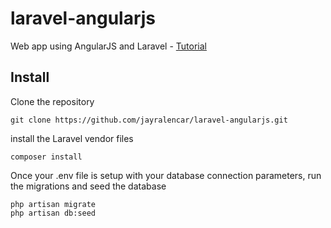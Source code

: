 # laravel-angularjs
Web app using AngularJS and Laravel - [Tutorial](http://clubedosgeeks.com.br/programacao/php/laravel-angularjs-sua-primeira-aplicacao)

## Install
Clone the repository
```
git clone https://github.com/jayralencar/laravel-angularjs.git
```
install the Laravel vendor files
```
composer install
```
Once your .env file is setup with your database connection parameters, run the migrations and seed the database
```
php artisan migrate
php artisan db:seed
```
